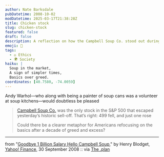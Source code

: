 ```yaml
---
author: Nate Barksdale
pubDatetime: 2008-10-02
modDatetime: 2025-03-17T21:38:28Z
title: Chicken stock
slug: chicken-stock
featured: false
draft: false
description: A reflection on how the Campbell Soup Co. stood out during a market downturn, highlighting a shift in American values.
emoji: 🍲
tags:
  - ⚖️ Ethics
  - 🌍 Society
haiku: |
  Soup in the market,  
  A sign of simpler times,  
  Basics over greed.
coordinates: [40.7580, -74.0059]
---
```


Andy Warhol—who along with being a painter of soup cans was a volunteer at soup kitchens—would doubtless be pleased

> [Campbell Soup Co.](http://finance.yahoo.com/q?s=CPB) was the only stock in the S&P 500 that escaped yesterday’s historic sell-off. That’s right: 499 fell, and just one rose
>
> Could there be a clearer metaphor for Americans refocusing on the basics after a decade of greed and excess?

---

from "[Goodbye 1 Billion Salary Hello Campbell Soup](http://finance.yahoo.com/tech-ticker/article/81526/Goodbye-1-Billion-Salary-Hello-Campbell-Soup?tickers=^dji,^gspc,^ixic,cpb)," by Henry Blodget, [Yahoo! Finance](http://finance.yahoo.com/tech-ticker/article/81526/Goodbye-1-Billion-Salary-Hello-Campbell-Soup?tickers=^dji,^gspc,^ixic,cpb), 30 September 2008 :: via [The .plan](http://jamesjchoi.blogspot.com/2008/09/countercyclical-stock.html)

